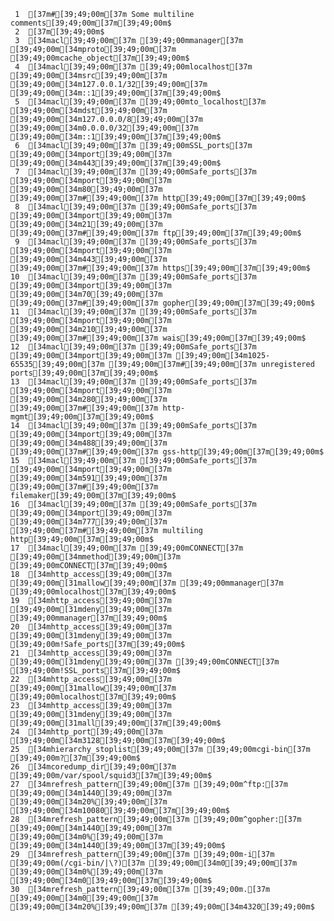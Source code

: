      1	[37m#[39;49;00m[37m Some multiline comments[39;49;00m[37m[39;49;00m$
     2	[37m[39;49;00m$
     3	[34macl[39;49;00m[37m [39;49;00mmanager[37m [39;49;00m[34mproto[39;49;00m[37m [39;49;00mcache_object[37m[39;49;00m$
     4	[34macl[39;49;00m[37m [39;49;00mlocalhost[37m [39;49;00m[34msrc[39;49;00m[37m [39;49;00m[34m127.0.0.1/32[39;49;00m[37m [39;49;00m[34m::1[39;49;00m[37m[39;49;00m$
     5	[34macl[39;49;00m[37m [39;49;00mto_localhost[37m [39;49;00m[34mdst[39;49;00m[37m [39;49;00m[34m127.0.0.0/8[39;49;00m[37m [39;49;00m[34m0.0.0.0/32[39;49;00m[37m [39;49;00m[34m::1[39;49;00m[37m[39;49;00m$
     6	[34macl[39;49;00m[37m [39;49;00mSSL_ports[37m [39;49;00m[34mport[39;49;00m[37m [39;49;00m[34m443[39;49;00m[37m[39;49;00m$
     7	[34macl[39;49;00m[37m [39;49;00mSafe_ports[37m [39;49;00m[34mport[39;49;00m[37m [39;49;00m[34m80[39;49;00m[37m		[39;49;00m[37m#[39;49;00m[37m http[39;49;00m[37m[39;49;00m$
     8	[34macl[39;49;00m[37m [39;49;00mSafe_ports[37m [39;49;00m[34mport[39;49;00m[37m [39;49;00m[34m21[39;49;00m[37m		[39;49;00m[37m#[39;49;00m[37m ftp[39;49;00m[37m[39;49;00m$
     9	[34macl[39;49;00m[37m [39;49;00mSafe_ports[37m [39;49;00m[34mport[39;49;00m[37m [39;49;00m[34m443[39;49;00m[37m		[39;49;00m[37m#[39;49;00m[37m https[39;49;00m[37m[39;49;00m$
    10	[34macl[39;49;00m[37m [39;49;00mSafe_ports[37m [39;49;00m[34mport[39;49;00m[37m [39;49;00m[34m70[39;49;00m[37m		[39;49;00m[37m#[39;49;00m[37m gopher[39;49;00m[37m[39;49;00m$
    11	[34macl[39;49;00m[37m [39;49;00mSafe_ports[37m [39;49;00m[34mport[39;49;00m[37m [39;49;00m[34m210[39;49;00m[37m		[39;49;00m[37m#[39;49;00m[37m wais[39;49;00m[37m[39;49;00m$
    12	[34macl[39;49;00m[37m [39;49;00mSafe_ports[37m [39;49;00m[34mport[39;49;00m[37m [39;49;00m[34m1025-65535[39;49;00m[37m	[39;49;00m[37m#[39;49;00m[37m unregistered ports[39;49;00m[37m[39;49;00m$
    13	[34macl[39;49;00m[37m [39;49;00mSafe_ports[37m [39;49;00m[34mport[39;49;00m[37m [39;49;00m[34m280[39;49;00m[37m		[39;49;00m[37m#[39;49;00m[37m http-mgmt[39;49;00m[37m[39;49;00m$
    14	[34macl[39;49;00m[37m [39;49;00mSafe_ports[37m [39;49;00m[34mport[39;49;00m[37m [39;49;00m[34m488[39;49;00m[37m		[39;49;00m[37m#[39;49;00m[37m gss-http[39;49;00m[37m[39;49;00m$
    15	[34macl[39;49;00m[37m [39;49;00mSafe_ports[37m [39;49;00m[34mport[39;49;00m[37m [39;49;00m[34m591[39;49;00m[37m		[39;49;00m[37m#[39;49;00m[37m filemaker[39;49;00m[37m[39;49;00m$
    16	[34macl[39;49;00m[37m [39;49;00mSafe_ports[37m [39;49;00m[34mport[39;49;00m[37m [39;49;00m[34m777[39;49;00m[37m		[39;49;00m[37m#[39;49;00m[37m multiling http[39;49;00m[37m[39;49;00m$
    17	[34macl[39;49;00m[37m [39;49;00mCONNECT[37m [39;49;00m[34mmethod[39;49;00m[37m [39;49;00mCONNECT[37m[39;49;00m$
    18	[34mhttp_access[39;49;00m[37m [39;49;00m[31mallow[39;49;00m[37m [39;49;00mmanager[37m [39;49;00mlocalhost[37m[39;49;00m$
    19	[34mhttp_access[39;49;00m[37m [39;49;00m[31mdeny[39;49;00m[37m [39;49;00mmanager[37m[39;49;00m$
    20	[34mhttp_access[39;49;00m[37m [39;49;00m[31mdeny[39;49;00m[37m [39;49;00m!Safe_ports[37m[39;49;00m$
    21	[34mhttp_access[39;49;00m[37m [39;49;00m[31mdeny[39;49;00m[37m [39;49;00mCONNECT[37m [39;49;00m!SSL_ports[37m[39;49;00m$
    22	[34mhttp_access[39;49;00m[37m [39;49;00m[31mallow[39;49;00m[37m [39;49;00mlocalhost[37m[39;49;00m$
    23	[34mhttp_access[39;49;00m[37m [39;49;00m[31mdeny[39;49;00m[37m [39;49;00m[31mall[39;49;00m[37m[39;49;00m$
    24	[34mhttp_port[39;49;00m[37m [39;49;00m[34m3128[39;49;00m[37m[39;49;00m$
    25	[34mhierarchy_stoplist[39;49;00m[37m [39;49;00mcgi-bin[37m [39;49;00m?[37m[39;49;00m$
    26	[34mcoredump_dir[39;49;00m[37m [39;49;00m/var/spool/squid3[37m[39;49;00m$
    27	[34mrefresh_pattern[39;49;00m[37m [39;49;00m^ftp:[37m		[39;49;00m[34m1440[39;49;00m[37m	[39;49;00m[34m20%[39;49;00m[37m	[39;49;00m[34m10080[39;49;00m[37m[39;49;00m$
    28	[34mrefresh_pattern[39;49;00m[37m [39;49;00m^gopher:[37m	[39;49;00m[34m1440[39;49;00m[37m	[39;49;00m[34m0%[39;49;00m[37m	[39;49;00m[34m1440[39;49;00m[37m[39;49;00m$
    29	[34mrefresh_pattern[39;49;00m[37m [39;49;00m-i[37m [39;49;00m(/cgi-bin/|\?)[37m [39;49;00m[34m0[39;49;00m[37m	[39;49;00m[34m0%[39;49;00m[37m	[39;49;00m[34m0[39;49;00m[37m[39;49;00m$
    30	[34mrefresh_pattern[39;49;00m[37m [39;49;00m.[37m		[39;49;00m[34m0[39;49;00m[37m	[39;49;00m[34m20%[39;49;00m[37m	[39;49;00m[34m4320[39;49;00m$
